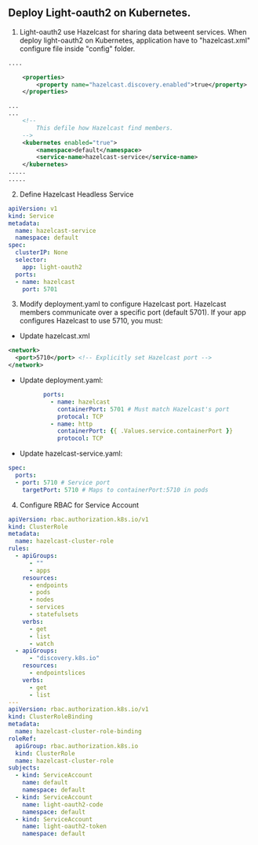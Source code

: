 ## Deploy Light-oauth2 on Kubernetes.

1. Light-oauth2 use Hazelcast for sharing data betweent services. When deploy light-oauth2 on Kubernetes, application have to "hazelcast.xml" configure file inside "config" folder.


```xml
....

    <properties>
        <property name="hazelcast.discovery.enabled">true</property>
    </properties>

...
...
    <!--
        This defile how Hazelcast find members.
    -->
    <kubernetes enabled="true">
        <namespace>default</namespace>
        <service-name>hazelcast-service</service-name>
    </kubernetes>    
.....
.....
```

2. Define Hazelcast Headless Service

```yaml
apiVersion: v1
kind: Service
metadata:
  name: hazelcast-service
  namespace: default
spec:
  clusterIP: None
  selector:
    app: light-oauth2
  ports:
  - name: hazelcast
    port: 5701
```

3. Modify deployment.yaml to configure Hazelcast port. Hazelcast members communicate over a specific port (default 5701). If your app configures Hazelcast to use 5710, you must:

- Update hazelcast.xml
```xml
<network>
  <port>5710</port> <!-- Explicitly set Hazelcast port -->
</network>
```

- Update deployment.yaml:
```yaml
          ports:
            - name: hazelcast
              containerPort: 5701 # Must match Hazelcast's port
              protocal: TCP
            - name: http
              containerPort: {{ .Values.service.containerPort }}
              protocol: TCP
```

- Update hazelcast-service.yaml:
```yaml
spec:
  ports:
  - port: 5710 # Service port
    targetPort: 5710 # Maps to containerPort:5710 in pods
```

4. Configure RBAC for Service Account
```yaml
apiVersion: rbac.authorization.k8s.io/v1
kind: ClusterRole
metadata:
  name: hazelcast-cluster-role
rules:
  - apiGroups:
      - ""
      - apps
    resources:
      - endpoints
      - pods
      - nodes
      - services
      - statefulsets
    verbs:
      - get
      - list
      - watch
  - apiGroups:
      - "discovery.k8s.io"
    resources:
      - endpointslices
    verbs:
      - get
      - list
---
apiVersion: rbac.authorization.k8s.io/v1
kind: ClusterRoleBinding
metadata:
  name: hazelcast-cluster-role-binding
roleRef:
  apiGroup: rbac.authorization.k8s.io
  kind: ClusterRole
  name: hazelcast-cluster-role
subjects:
  - kind: ServiceAccount
    name: default
    namespace: default
  - kind: ServiceAccount
    name: light-oauth2-code
    namespace: default
  - kind: ServiceAccount
    name: light-oauth2-token
    namespace: default
```